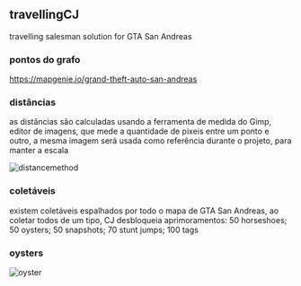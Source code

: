 ## travellingCJ
travelling salesman solution for GTA San Andreas
### pontos do grafo
https://mapgenie.io/grand-theft-auto-san-andreas
### distâncias
as distâncias são calculadas usando a ferramenta de medida do Gimp, editor de imagens, que mede a quantidade de pixeis entre um ponto e outro, a mesma imagem será usada como referência durante o projeto, para manter a escala

![distancemethod](https://github.com/eduardoadf21/travellingCJ/assets/83970615/d0a85e46-ee43-496c-96a8-e4a2bd20cf88)

### coletáveis
existem coletáveis espalhados por todo o mapa de GTA San Andreas, ao coletar todos de um tipo, CJ desbloqueia aprimoramentos:
50 horseshoes; 50 oysters; 50 snapshots; 70 stunt jumps; 100 tags

### oysters
![oyster](https://github.com/eduardoadf21/travellingCJ/assets/83970615/1f89035e-a19c-4f67-8369-65db4255d71d)
